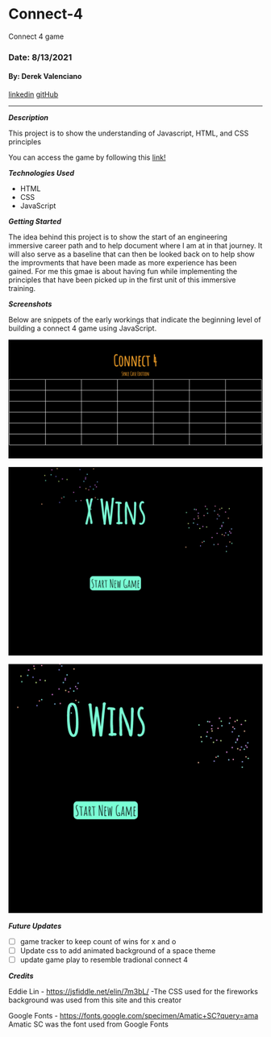 # Connect-4

Connect 4 game

### Date: 8/13/2021

#### By: Derek Valenciano

[linkedin](https://www.linkedin.com/in/derekvalenciano/)
[gitHub](https://github.com/dvalenciano)

---

**_Description_**

This project is to show the understanding of Javascript, HTML, and CSS principles

You can access the game by following this [link!](https://derek-game-project.surge.sh/)

**_Technologies Used_**

- HTML
- CSS
- JavaScript

**_Getting Started_**

The idea behind this project is to show the start of an engineering immersive career path and to help document where I am at in that journey. It will also serve as a baseline that can then be looked back on to help show the improvments that have been made as more experience has been gained. For me this gmae is about having fun while implementing the principles that have been picked up in the first unit of this immersive training.

**_Screenshots_**

Below are snippets of the early workings that indicate the beginning level of building a connect 4 game using JavaScript.

![screenshot](Gameboard.png)

![screenshot2](xwins.png)

![screenshot3](owins.png)

**_Future Updates_**

- [ ] game tracker to keep count of wins for x and o
- [ ] Update css to add animated background of a space theme
- [ ] update game play to resemble tradional connect 4

**_Credits_**

Eddie Lin - https://jsfiddle.net/elin/7m3bL/
-The CSS used for the fireworks background was used from this site and this creator

Google Fonts - https://fonts.google.com/specimen/Amatic+SC?query=ama
Amatic SC was the font used from Google Fonts

